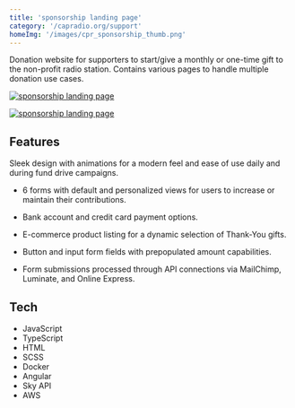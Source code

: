 ```yaml
---
title: 'sponsorship landing page'
category: '/capradio.org/support'
homeImg: '/images/cpr_sponsorship_thumb.png'
---
```


 Donation website for supporters to start/give a monthly or one-time gift to the non-profit radio station. Contains various pages to handle multiple donation use cases.

[![sponsorship landing page](/images/cpr_sponsorship.png "sponsorship landing page")](https://www.capradio.org/support/corporate-sponsorship/)

[![sponsorship landing page](/images/cpr_mob_sponsorship.png "sponsorship landing page")](https://www.capradio.org/support/corporate-sponsorship/)

## Features
Sleek design with animations for a modern feel and ease of use daily and during fund drive campaigns.

- 6 forms with default and personalized views for users to increase or maintain their contributions.

- Bank account and credit card payment options.

- E-commerce product listing for a dynamic selection of Thank-You gifts.

- Button and input form fields with prepopulated amount capabilities.

- Form submissions processed through API connections via MailChimp, Luminate, and Online Express.

## Tech
- JavaScript
- TypeScript
- HTML
- SCSS
- Docker
- Angular
- Sky API
- AWS